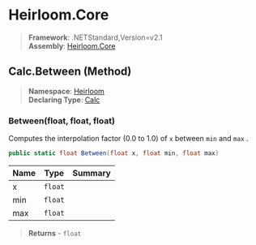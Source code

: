 # Heirloom.Core

> **Framework**: .NETStandard,Version=v2.1  
> **Assembly**: [Heirloom.Core][0]

## Calc.Between (Method)

> **Namespace**: [Heirloom][0]  
> **Declaring Type**: [Calc][1]

### Between(float, float, float)

Computes the interpolation factor (0.0 to 1.0) of `x` between `min` and `max` .

```cs
public static float Between(float x, float min, float max)
```

| Name | Type    | Summary |
|------|---------|---------|
| x    | `float` |         |
| min  | `float` |         |
| max  | `float` |         |

> **Returns** - `float`

[0]: ../../../Heirloom.Core.md
[1]: ../Calc.md
